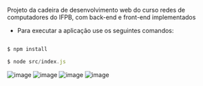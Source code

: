 Projeto da cadeira de desenvolvimento web do curso redes de computadores do IFPB, com back-end e front-end implementados

- Para executar a aplicação use os seguintes comandos:

```javascript

$ npm install

$ node src/index.js
```

![image](https://user-images.githubusercontent.com/56336577/148145157-0f59ee1c-d24e-4091-a927-b0248df74e33.png)
![image](https://user-images.githubusercontent.com/56336577/148145191-5ea96b5e-4023-420a-9b12-49dbb7311a3d.png)
![image](https://user-images.githubusercontent.com/56336577/148145204-181fa7b5-dc87-46d1-a4c5-4bc963b5b7a2.png)
![image](https://user-images.githubusercontent.com/56336577/148145240-673f90d2-7940-4071-8214-441487943593.png)
